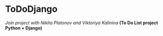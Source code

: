 # ToDoDjango
*Join project with Nikita Platonov and Viktoriya Kalinina*
**(To Do List project Python + Django)**
